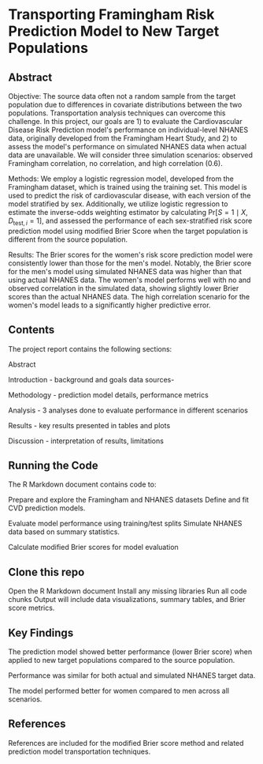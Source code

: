 # Transporting Framingham Risk Prediction Model to New Target Populations

## Abstract

Objective: The source data often not a random sample from the target population due to differences in covariate distributions between the two populations. Transportation analysis techniques can overcome this challenge. In this project, our goals are 1) to evaluate the Cardiovascular Disease Risk Prediction model's performance on individual-level NHANES data, originally developed from the Framingham Heart Study, and 2) to assess the model's performance on simulated NHANES data when actual data are unavailable. We will consider three simulation scenarios: observed Framingham correlation, no correlation, and high correlation (0.6).
   
   Methods: We employ a logistic regression model, developed from the Framingham dataset, which is trained using the training set. This model is used to predict the risk of cardiovascular disease, with each version of the model stratified by sex. Additionally, we utilize logistic regression to estimate the inverse-odds weighting estimator by calculating $\text{Pr}[S=1 \mid X, D_{\text{test},i}=1]$, and assessed the performance of each sex-stratified risk score prediction model using modified Brier Score when the target population is different from the source population.

  Results: The Brier scores for the women's risk score prediction model were consistently lower than those for the men's model. Notably, the Brier score for the men's model using simulated NHANES data was higher than that using actual NHANES data. The women's model performs well with no and observed correlation in the simulated data, showing slightly lower Brier scores than the actual NHANES data. The high correlation scenario for the women's model leads to a significantly higher predictive error.

## Contents
The project report contains the following sections:

Abstract

Introduction - background and goals
data sources-

Methodology - prediction model details, performance metrics

Analysis - 3 analyses done to evaluate performance in different scenarios

Results - key results presented in tables and plots

Discussion - interpretation of results, limitations

## Running the Code

The R Markdown document contains code to:

Prepare and explore the Framingham and NHANES datasets
Define and fit CVD prediction models.

Evaluate model performance using training/test splits
Simulate NHANES data based on summary statistics.

Calculate modified Brier scores for model evaluation

## Clone this repo
Open the R Markdown document
Install any missing libraries
Run all code chunks
Output will include data visualizations, summary tables, and Brier score metrics.

## Key Findings
The prediction model showed better performance (lower Brier score) when applied to new target populations compared to the source population.

Performance was similar for both actual and simulated NHANES target data.

The model performed better for women compared to men across all scenarios.

## References
References are included for the modified Brier score method and related prediction model transportation techniques.
